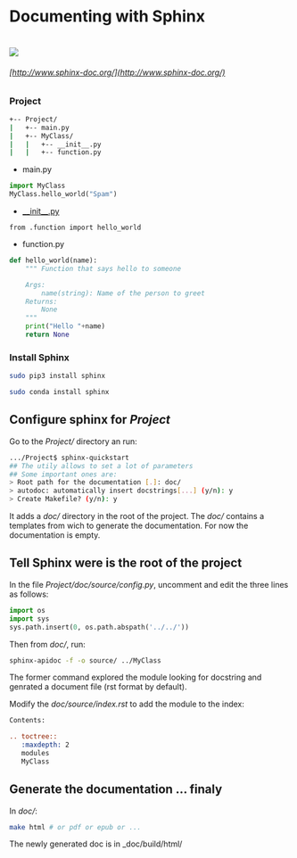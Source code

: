 # Documenting with Sphinx #
# ![](https://upload.wikimedia.org/wikipedia/en/d/dc/Sphinx_Python_Documentation_Logo.png)
###### [http://www.sphinx-doc.org/](http://www.sphinx-doc.org/)



### Project ###

```bash
+-- Project/
|   +-- main.py
|   +-- MyClass/
|   |   +-- __init__.py
|   |   +-- function.py
```
- main.py
```python
import MyClass
MyClass.hello_world("Spam")
```
- [\_\_init\_\_.py]()
```
from .function import hello_world
```



- function.py
```python
def hello_world(name):
    """ Function that says hello to someone

    Args:
        name(string): Name of the person to greet
    Returns:
        None	
    """
    print("Hello "+name)
    return None

```

### Install Sphinx ###
```bash
sudo pip3 install sphinx
```
```bash
sudo conda install sphinx
```
 
## Configure sphinx for  _Project_ ##
Go to the _Project/_ directory an run:
```bash
.../Project$ sphinx-quickstart
## The utily allows to set a lot of parameters
## Some important ones are:
> Root path for the documentation [.]: doc/
> autodoc: automatically insert docstrings[...] (y/n): y
> Create Makefile? (y/n): y
```
It adds a _doc/_ directory in the root of the project. The _doc/_ contains a templates from wich to generate the documentation. For now the documentation is empty.



## Tell Sphinx were is the root of the project ##

In the file _Project/doc/source/config.py_, uncomment and edit the three lines as follows:
```python
import os
import sys
sys.path.insert(0, os.path.abspath('../../'))
```

Then from _doc/_, run:
```bash
sphinx-apidoc -f -o source/ ../MyClass
```



The former command explored the module looking for docstring and genrated a document file (rst format by default).

Modify the _doc/source/index.rst_ to add the module to the index:
```rst
Contents:

.. toctree::
   :maxdepth: 2
   modules
   MyClass
```



## Generate the documentation ... finaly ##

In _doc/_:
```bash
make html # or pdf or epub or ...
```

The newly generated doc is in _doc/build/html/